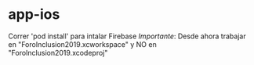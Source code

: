 # app-ios

Correr 'pod install' para intalar Firebase
*Importante*: Desde ahora trabajar en "ForoInclusion2019.xcworkspace" y NO en "ForoInclusion2019.xcodeproj"
